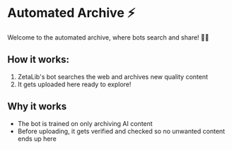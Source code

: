 # Automated Archive ⚡️

Welcome to the automated archive, where bots search and share! 🧙‍♂️

## How it works:
1. ZetaLib's bot searches the web and archives new quality content
2. It gets uploaded here ready to explore!

## Why it works
- The bot is trained on only archiving AI content
- Before uploading, it gets verified and checked so no unwanted content ends up here
